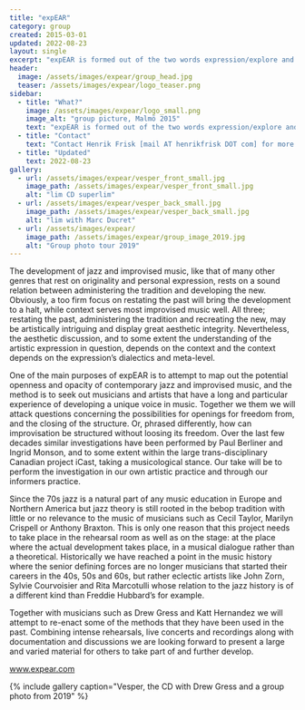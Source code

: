 ```yaml
---
title: "expEAR"
category: group
created: 2015-03-01 
updated: 2022-08-23
layout: single
excerpt: "expEAR is formed out of the two words expression/explore and hear/ear. It is a dynamic group with Henrik Frisk, Maggi Olin and Peter Nilsson as its core. Guests will be invited to explore, listen and interact. Some of the goals of expEAR are to learn more about ways in which we as musicians and as group can develop, how improvised music can develop and communicated among us, and how it can be communicated to listeners."
header:
  image: /assets/images/expear/group_head.jpg
  teaser: /assets/images/expear/logo_teaser.png
sidebar:
  - title: "What?"
    image: /assets/images/expear/logo_small.png
    image_alt: "group picture, Malmö 2015"
    text: "expEAR is formed out of the two words expression/explore and hear/ear"
  - title: "Contact"
    text: "Contact Henrik Frisk [mail AT henrikfrisk DOT com] for more information"
  - title: "Updated"
    text: 2022-08-23
gallery:
  - url: /assets/images/expear/vesper_front_small.jpg
    image_path: /assets/images/expear/vesper_front_small.jpg
    alt: "lim CD superlim"
  - url: /assets/images/expear/vesper_back_small.jpg
    image_path: /assets/images/expear/vesper_back_small.jpg
    alt: "lim with Marc Ducret"
  - url: /assets/images/expear/
    image_path: /assets/images/expear/group_image_2019.jpg
    alt: "Group photo tour 2019"
---
```


The development of jazz and improvised music, like that of many other genres that rest on originality and personal expression, rests on a sound relation between administering the tradition and developing the new. Obviously, a too firm focus on restating the past will bring the development to a halt, while context serves most improvised music well. All three; restating the past, administering the tradition and recreating the new, may be artistically intriguing and display great aesthetic integrity. Nevertheless, the aesthetic discussion, and to some extent the understanding of the artistic expression in question, depends on the context and the context depends on the expression’s dialectics and meta-level.

One of the main purposes of expEAR is to attempt to map out the potential openness and opacity of contemporary jazz and improvised music, and the method is to seek out musicians and artists that have a long and particular experience of developing a unique voice in music. Together we them we will attack questions concerning the possibilities for openings for freedom from, and the closing of the structure. Or, phrased differently, how can improvisation be structured without loosing its freedom. Over the last few decades similar investigations have been performed by Paul Berliner and Ingrid Monson, and to some extent within the large trans-disciplinary Canadian project iCast, taking a musicological stance. Our take will be to perform the investigation in our own artistic practice and through our informers practice.

Since the 70s jazz is a natural part of any music education in Europe and Northern America but jazz theory is still rooted in the bebop tradition with little or no relevance to the music of musicians such as Cecil Taylor, Marilyn Crispell or Anthony Braxton. This is only one reason that this project needs to take place in the rehearsal room as well as on the stage: at the place where the actual development takes place, in a musical dialogue rather than a theoretical. Historically we have reached a point in the music history where the senior defining forces are no longer musicians that started their careers in the 40s, 50s and 60s, but rather eclectic artists like John Zorn, Sylvie Courvoisier and Rita Marcotulli whose relation to the jazz history is of a different kind than Freddie Hubbard’s for example.

Together with musicians such as Drew Gress and Katt Hernandez we will attempt to re-enact some of the methods that they have been used in the past. Combining intense rehearsals, live concerts and recordings along with documentation and discussions we are looking forward to present a large and varied material for others to take part of and further develop.

<a href="http://www.expear.com">www.expear.com</a>

{% include gallery caption="Vesper, the CD with Drew Gress and a group photo from 2019" %}


 
